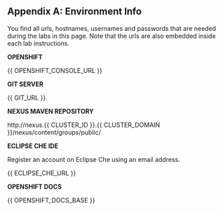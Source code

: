## Appendix A: Environment Info

You find all urls, hostnames, usernames and passwords that are needed during the 
labs in this page. Note that the urls are also embedded inside each lab instructions.

**OPENSHIFT**

{{ OPENSHIFT_CONSOLE_URL }}

**GIT SERVER**

{{ GIT_URL }}

**NEXUS MAVEN REPOSITORY**

http://nexus.{{ CLUSTER_ID }}.{{ CLUSTER_DOMAIN }}/nexus/content/groups/public/

**ECLIPSE CHE IDE**

Register an account on Eclipse Che using an email address.

{{ ECLIPSE_CHE_URL }}

**OPENSHIFT DOCS**

{{ OPENSHIFT_DOCS_BASE }}